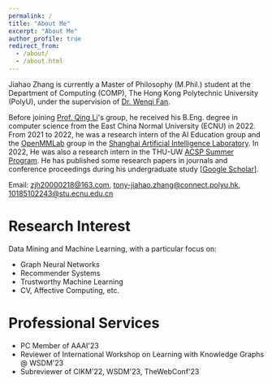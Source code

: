 ```yaml
---
permalink: /
title: "About Me"
excerpt: "About Me"
author_profile: true
redirect_from: 
  - /about/
  - /about.html
---
```


Jiahao Zhang is currently a Master of Philosophy (M.Phil.) student at the Department of Computing (COMP), The Hong Kong Polytechnic University (PolyU), under the supervision of [Dr. Wenqi Fan](https://wenqifan03.github.io/).

Before joining [Prof. Qing Li](https://www4.comp.polyu.edu.hk/~csqli/)'s group, he received his B.Eng. degree in computer science from the East China Normal University (ECNU) in 2022. From 2021 to 2022, he was a research intern of the AI Education group and the [OpenMMLab](https://openmmlab.com/) group in the [Shanghai Artificial Intelligence Laboratory](https://www.shlab.org.cn/). In 2022, He was also a research intern in the THU-UW [ACSP Summer Program](https://gixnetwork.org/community/outreach-programs/access-computing/). He has published some research papers in journals and conference proceedings during his undergraduate study [[Google Scholar](https://scholar.google.com.hk/citations?user=x-zjaj4AAAAJ)].

Email: zjh20000218@163.com, tony-jiahao.zhang@connect.polyu.hk, 10185102243@stu.ecnu.edu.cn


Research Interest
======
Data Mining and Machine Learning, with a particular focus on:
  - Graph Neural Networks
  - Recommender Systems
  - Trustworthy Machine Learning
  - CV, Affective Computing, etc.

Professional Services
======
- PC Member of AAAI'23
- Reviewer of International Workshop on Learning with Knowledge Graphs @ WSDM'23
- Subreviewer of CIKM'22, WSDM'23, TheWebConf'23

